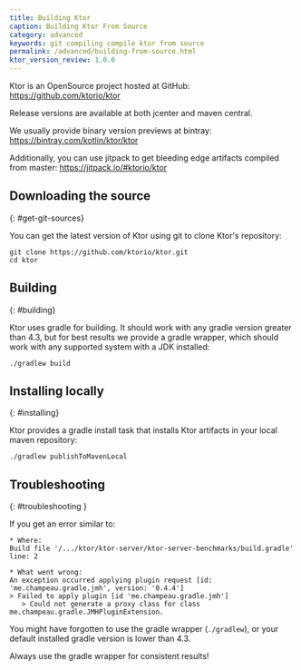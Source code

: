 ```yaml
---
title: Building Ktor
caption: Building Ktor From Source  
category: advanced
keywords: git compiling compile ktor from source
permalink: /advanced/building-from-source.html
ktor_version_review: 1.0.0
---
```


Ktor is an OpenSource project hosted at GitHub:
<https://github.com/ktorio/ktor>

Release versions are available at both jcenter and maven central.

We usually provide binary version previews at bintray:
<https://bintray.com/kotlin/ktor/ktor>

Additionally, you can use jitpack to get bleeding edge artifacts compiled from master:
<https://jitpack.io/#ktorio/ktor>

## Downloading the source
{: #get-git-sources}

You can get the latest version of Ktor using git to clone Ktor's repository:

```
git clone https://github.com/ktorio/ktor.git
cd ktor
```

## Building
{: #building}

Ktor uses gradle for building. It should work with any gradle version
greater than 4.3, but for best results we provide a gradle wrapper,
which should work with any supported system with a JDK installed: 

```
./gradlew build
```

## Installing locally
{: #installing}

Ktor provides a gradle install task that installs Ktor artifacts in your
local maven repository:

```
./gradlew publishToMavenLocal
```

## Troubleshooting
{: #troubleshooting }

If you get an error similar to:

```
* Where:
Build file '/.../ktor/ktor-server/ktor-server-benchmarks/build.gradle' line: 2

* What went wrong:
An exception occurred applying plugin request [id: 'me.champeau.gradle.jmh', version: '0.4.4']
> Failed to apply plugin [id 'me.champeau.gradle.jmh']
   > Could not generate a proxy class for class me.champeau.gradle.JMHPluginExtension.
```

You might have forgotten to use the gradle wrapper (`./gradlew`), or your default installed
gradle version is lower than 4.3.

Always use the gradle wrapper for consistent results!

